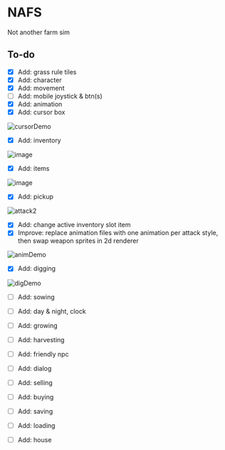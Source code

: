 # NAFS
 Not another farm sim

## To-do 
- [x] Add: grass rule tiles
- [x] Add: character
- [x] Add: movement
- [ ] Add: mobile joystick & btn(s)
- [x] Add: animation
- [x] Add: cursor box

![cursorDemo](https://user-images.githubusercontent.com/14812476/235313122-a5289efa-2253-4ec1-be6c-192fd942185d.gif)

- [x] Add: inventory

![image](https://user-images.githubusercontent.com/14812476/235313197-a6ba4c14-b0cf-4db0-86ad-5fe7a8b204c6.png)

- [x] Add: items

![image](https://user-images.githubusercontent.com/14812476/235313168-3b0b7253-580e-45f9-9b78-bdd504cf4bc1.png)

- [x] Add: pickup

![attack2](https://user-images.githubusercontent.com/14812476/235312566-dc17252b-f5f3-47f7-bc32-e1dad7c4b735.gif)

- [x] Add: change active inventory slot item
- [x] Improve: replace animation files with one animation
      per attack style, then swap weapon sprites in 2d renderer
      
![animDemo](https://user-images.githubusercontent.com/14812476/235420772-17086968-d933-43c3-befa-90d0238fbcc0.gif)

- [x] Add: digging

![digDemo](https://user-images.githubusercontent.com/14812476/235429649-434cb96c-bd02-43b9-8666-8092be3a4725.gif)

- [ ] Add: sowing
- [ ] Add: day & night, clock
- [ ] Add: growing
- [ ] Add: harvesting
- [ ] Add: friendly npc
- [ ] Add: dialog
- [ ] Add: selling
- [ ] Add: buying
- [ ] Add: saving
- [ ] Add: loading 
- [ ] Add: house

